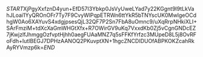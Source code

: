 $START$XjPgyXxfznD4yun+EfD57I3Ybkp0JsVyUweLYad7y22KGgnt9l9tLkVahJLoai1YyQROnOFr7Ty7F9CvyWlPqpETRWn6ttYkR5bTNYscUK0MwIgeOCdhgW0Ao6XAYuvS4xdgjpsesQjL32QF7P2Sn7FbA8uOmnc9/uXqRrpNHkiXLI+SArFmziM+tdXcXaGmWHGtXfx+R7OWirGV9uKq7VxxdKb0Zj5vCgnGNDcEZ7jKwjzlfJhmggOzfvptHjhh0aegFUAaMNZ7q5sFFKfYrfzc3MUpeD8L5j8OvRFoFdh+IutlBEGJ7DPHzAANOQ2PKuvptXN+1hgcZNCDIDUOfABPKOKZcahRkAyRYVmzp6k=$END$